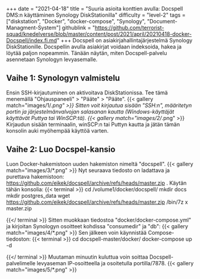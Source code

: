 +++
date = "2021-04-18"
title = "Suuria asioita konttien avulla: Docspell DMS:n käyttäminen Synology DiskStationilla"
difficulty = "level-2"
tags = ["diskstation", "Docker", "docker-compose", "Synology", "Document-Managment-System"]
githublink = "https://github.com/terrorist-squad/knedelverse/blob/master/content/post/2021/april/20210418-docker-Docspell/index.fi.md"
+++
Docspell on asiakirjahallintajärjestelmä Synology DiskStationille. Docspellin avulla asiakirjat voidaan indeksoida, hakea ja löytää paljon nopeammin. Tänään näytän, miten Docspell-palvelu asennetaan Synologyn levyasemalle.
## Vaihe 1: Synologyn valmistelu
Ensin SSH-kirjautuminen on aktivoitava DiskStationissa. Tee tämä menemällä "Ohjauspaneeli" > "Pääte" > "Pääte".
{{< gallery match="images/1/*.png" >}}
Sitten voit kirjautua sisään "SSH:n", määritetyn portin ja järjestelmänvalvojan salasanan kautta (Windows-käyttäjät käyttävät Puttya tai WinSCP:tä).
{{< gallery match="images/2/*.png" >}}
Kirjaudun sisään terminaalin, winSCP:n tai Puttyn kautta ja jätän tämän konsolin auki myöhempää käyttöä varten.
## Vaihe 2: Luo Docspel-kansio
Luon Docker-hakemistoon uuden hakemiston nimeltä "docspell".
{{< gallery match="images/3/*.png" >}}
Nyt seuraava tiedosto on ladattava ja purettava hakemistoon: https://github.com/eikek/docspell/archive/refs/heads/master.zip . Käytän tähän konsolia:
{{< terminal >}}
cd /volume1/docker/docspell/
mkdir docs
mkdir postgres_data
wget https://github.com/eikek/docspell/archive/refs/heads/master.zip 
/bin/7z x master.zip

{{</ terminal >}}
Sitten muokkaan tiedostoa "docker/docker-compose.yml" ja kirjoitan Synologyn osoitteet kohdissa "consumedir" ja "db":
{{< gallery match="images/4/*.png" >}}
Sen jälkeen voin käynnistää Compose-tiedoston:
{{< terminal >}}
cd docspell-master/docker/
docker-compose up -d

{{</ terminal >}}
Muutaman minuutin kuluttua voin soittaa Docspell-palvelimelle levyaseman IP-osoitteella ja osoitetulla portilla/7878.
{{< gallery match="images/5/*.png" >}}
